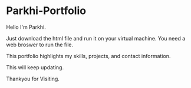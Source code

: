 # Parkhi-Portfolio

Hello I'm Parkhi.

Just download the html file and run it on your virtual machine. You need a web broswer to run the file.

This portfolio highlights my skills, projects, and contact information.

This will keep updating.

Thankyou for Visiting.
